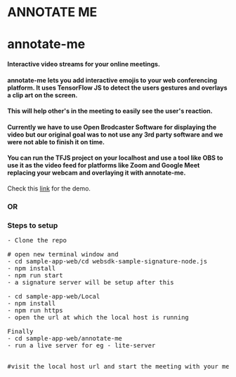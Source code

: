 # ANNOTATE ME 
# annotate-me

#### Interactive video streams for your online meetings.

#### annotate-me lets you add interactive emojis to your web conferencing platform. It uses TensorFlow JS to detect the users gestures and overlays a clip art on the screen.

#### This will help other's in the meeting to easily see the user's reaction.

#### Currently we have to use Open Brodcaster Software for displaying the video but our original goal was to not use any 3rd party software and we were not able to finish it on time.

#### You can run the TFJS project on your localhost and use a tool like OBS to use it as the video feed for platforms like Zoom and Google Meet replacing your webcam and overlaying it with annotate-me.

Check this [link]() for the demo.

### OR


### Steps to setup
<pre>
- Clone the repo 

# open new terminal window and
- cd sample-app-web/cd websdk-sample-signature-node.js 
- npm install
- npm run start
- a signature server will be setup after this

- cd sample-app-web/Local
- npm install
- npm run https
- open the url at which the local host is running

Finally
- cd sample-app-web/annotate-me
- run a live server for eg - lite-server


#visit the local host url and start the meeting with your meeting id and password.

</pre>

#